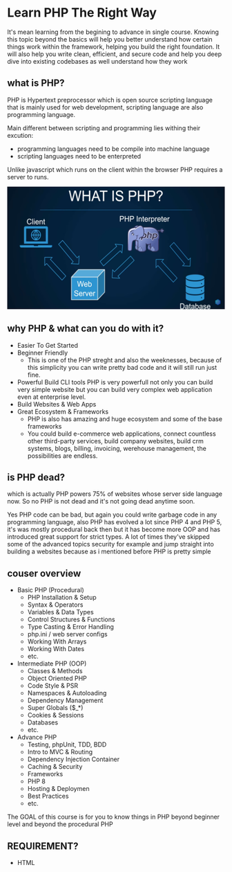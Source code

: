 
# Learn PHP The Right Way
It's mean learning from the begining to advance in single course. Knowing this topic beyond the basics will help you better understand how certain things work within the framework, helping you build the right foundation. It will also help you write clean, efficient, and secure code and help you deep dive into existing codebases as well understand how they work


## what is PHP?
PHP is Hypertext preprocessor which is open source scripting language that is mainly used for web development, scripting language are also programming language.

Main different between scripting and programming lies withing their excution:
- programming languages need to be compile into machine language
- scripting languages need to be enterpreted

Unlike javascript which runs on the client within the browser PHP requires a server to runs.

![Simple representation of how PHP runs](./img/simple-representation-how-php-runs.png)

## why PHP & what can you do with it?
- Easier To Get Started
- Beginner Friendly
    - This is one of the PHP streght and also the weeknesses, because of this simplicity you can write pretty bad code and it will still run just fine.
- Powerful Build CLI tools PHP is very powerfull not only you can build very simple website but you can build very complex web application even at enterprise level.
- Build Websites & Web Apps
- Great Ecosystem & Frameworks
    - PHP is also has amazing and huge ecosystem and some of the base frameworks
    - You could build e-commerce web applications, connect countless other third-party services, build company websites, build crm systems, blogs, billing, invoicing, werehouse management, the possibilities are endless.

## is PHP dead?
which is actually PHP powers 75% of websites whose server side language now. So no PHP is not dead and it's not going dead anytime soon.

Yes PHP code can be bad, but again you could write garbage code in any programming language, also PHP has evolved a lot since PHP 4 and PHP 5, it's was mostly procedural back then but it has become more OOP and has introduced great support for strict types. A lot of times they've skipped some of the advanced topics security for example and jump straight into building a websites because as i mentioned before PHP is pretty simple 

## couser overview
- Basic PHP (Procedural)
    - PHP Installation & Setup
    - Syntax & Operators
    - Variables & Data Types
    - Control Structures & Functions
    - Type Casting & Error Handling
    - php.ini / web server configs
    - Working With Arrays
    - Working With Dates
    - etc.
- Intermediate PHP (OOP)
    - Classes & Methods
    - Object Oriented PHP
    - Code Style & PSR
    - Namespaces & Autoloading
    - Dependency Management
    - Super Globals ($_*)
    - Cookies & Sessions
    - Databases
    - etc.
- Advance PHP
    - Testing, phpUnit, TDD, BDD
    - Intro to MVC & Routing
    - Dependency Injection Container
    - Caching & Security
    - Frameworks
    - PHP 8
    - Hosting & Deploymen
    - Best Practices
    - etc.
    

The GOAL of this course is for you to know things in PHP beyond beginner level and beyond the procedural PHP

## REQUIREMENT?
- HTML